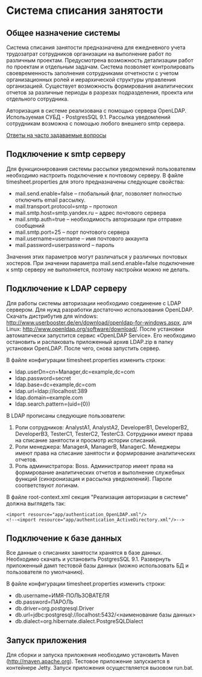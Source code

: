 Система списания занятости
==========================

Общее назначение системы
------------------------

Система списания занятости предназначена для ежедневного учета трудозатрат сотрудников организации на выполнение работ по различным проектам. Предусмотрена возможность детализации работ по проектам и отдельным задачам. Система позволяет контролировать своевременность заполнения сотрудниками отчетности с учетом организационных ролей и иерархической структуры управления организацией. Существует возможность формирования аналитических отчетов за различные периоды в разрезах подразделения, проекта или отдельного сотрудника.

Авторизация в системе реализована с помощью сервера OpenLDAP. Используемая СУБД - PostgresSQL 9.1. Рассылка уведомлений сотрудникам возможна с помощью любого внешнего smtp сервера.

[Ответы на часто задаваемые вопросы](https://github.com/itru/timesheet/wiki/FAQ)

Подключение к smtp серверу
--------------------------

Для функционирования системы рассылки уведомлений пользователям необходимо настроить подключение к почтовому серверу. В файле timesheet.properties для этого предназначены следующие свойства:

*	mail.send.enable=false – глобальный флаг, позволяет полностью отключить email рассылку.
*	mail.transport.protocol=smtp – протокол 
*	mail.smtp.host=smtp.yandex.ru – адрес почтового сервера
*	mail.smtp.auth=true – необходимость авторизации при отправке сообщений
*	mail.smtp.port=25 – порт почтового сервера
*	mail.username=username – имя почтового аккаунта
*	mail.password=userpassword – пароль 

Значения этих параметров могут различаться у различных почтовых хостеров. При значении параметра mail.send.enable=false подключение к smtp серверу не выполняется, поэтому настройки можно не делать.

Подключение к LDAP серверу
--------------------------

Для работы системы авторизации необходимо соединение с LDAP сервером. Для нужд разработки достаточно использования OpenLDAP. 
Скачать дистрибутив для windows: http://www.userbooster.de/en/download/openldap-for-windows.aspx, для Linux: http://www.openldap.org/software/download/. После установки автоматически запустится сервис «OpenLDAP Service». Его необходимо остановить и распаковать приложенный архив LDAP.zip в папку установки OpenLDAP. После чего, снова запустить сервер.

В файле конфигурации timesheet.properties изменить строки:

*	ldap.userDn=cn=Manager,dc=example,dc=com
*	ldap.password=secret
*	ldap.base=dc=example,dc=com
*	ldap.url=ldap://localhost:389
*	ldap.domain=example.com
*	ldap.search.pattern=(uid={0})

В LDAP прописаны следующие пользователи:

1.	Роли сотрудников: AnalystA1, AnalystA2, DeveloperB1, DeveloperB2, DeveloperB3, TesterC1, TesterC2, TesterC3. Сотрудники имеют права на списание занятости и просмотр истории списаний.
2.	Роли менеджера: ManagerA, ManagerB, ManagerC. Менеджеры имеют права на списание занятости и формирование аналитических отчетов.
3.	Роль администратора: Boss. Администратор имеет права на формирование аналитических отчетов и выполнение служебных функций (синхронизация и рассылка уведомлений).
Пароли соответствуют логинам.

В файле root-context.xml секция "Реализация авторизации в системе" должна выглядеть так:

    <import resource="app/authentication_OpenLDAP.xml"/>
    <!--<import resource="app/authentication_ActiveDirectory.xml"/>-->

Подключение к базе данных
-------------------------

Все данные о списаниях занятости хранятся в базе данных.  Необходимо скачать и установить PostgresSQL 9.1. Развернуть приложенный дамп тестовой базы данных (можно использовать БД и пользователя по умолчанию).

В файле конфигурации timesheet.properties изменить строки:

*	db.username=ИМЯ-ПОЛЬЗОВАТЕЛЯ
*	db.password=ПАРОЛЬ
*	db.driver=org.postgresql.Driver
*	db.url=jdbc\:postgresql\://localhost\:5432/<наименование базы данных>
*	db.dialect=org.hibernate.dialect.PostgreSQLDialect

Запуск приложения
-----------------

Для сборки и запуска приложения необходимо установить Maven (http://maven.apache.org). Тестовое приложение запускается в контейнере Jetty.
Запуск приложения осуществляется вызовом run.bat.
